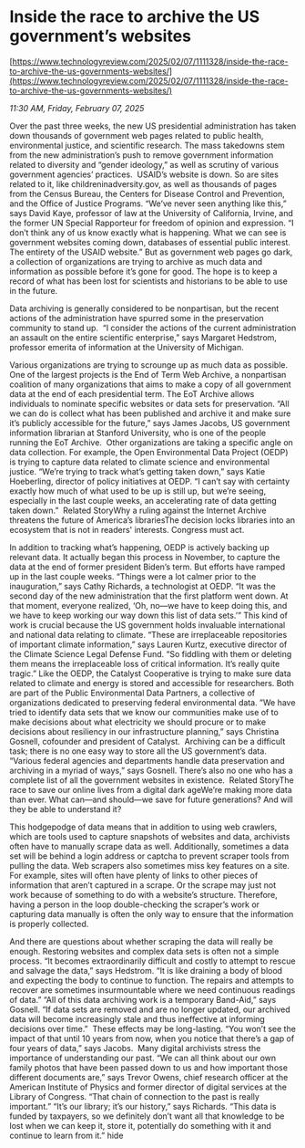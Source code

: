 # Inside the race to archive the US government’s websites

[https://www.technologyreview.com/2025/02/07/1111328/inside-the-race-to-archive-the-us-governments-websites/](https://www.technologyreview.com/2025/02/07/1111328/inside-the-race-to-archive-the-us-governments-websites/)

*11:30 AM, Friday, February 07, 2025*

Over the past three weeks, the new US presidential administration has taken down thousands of government web pages related to public health, environmental justice, and scientific research. The mass takedowns stem from the new administration’s push to remove government information related to diversity and “gender ideology,” as well as scrutiny of various government agencies’ practices.  USAID’s website is down. So are sites related to it, like childreninadversity.gov, as well as thousands of pages from the Census Bureau, the Centers for Disease Control and Prevention, and the Office of Justice Programs.  “We’ve never seen anything like this,” says David Kaye, professor of law at the University of California, Irvine, and the former UN Special Rapporteur for freedom of opinion and expression. “I don’t think any of us know exactly what is happening. What we can see is government websites coming down, databases of essential public interest. The entirety of the USAID website.” But as government web pages go dark, a collection of organizations are trying to archive as much data and information as possible before it’s gone for good. The hope is to keep a record of what has been lost for scientists and historians to be able to use in the future.

Data archiving is generally considered to be nonpartisan, but the recent actions of the administration have spurred some in the preservation community to stand up.  “I consider the actions of the current administration an assault on the entire scientific enterprise,” says Margaret Hedstrom, professor emerita of information at the University of Michigan.

Various organizations are trying to scrounge up as much data as possible. One of the largest projects is the End of Term Web Archive, a nonpartisan coalition of many organizations that aims to make a copy of all government data at the end of each presidential term. The EoT Archive allows individuals to nominate specific websites or data sets for preservation. “All we can do is collect what has been published and archive it and make sure it’s publicly accessible for the future,” says James Jacobs, US government information librarian at Stanford University, who is one of the people running the EoT Archive.  Other organizations are taking a specific angle on data collection. For example, the Open Environmental Data Project (OEDP) is trying to capture data related to climate science and environmental justice. “We’re trying to track what’s getting taken down,” says Katie Hoeberling, director of policy initiatives at OEDP. “I can’t say with certainty exactly how much of what used to be up is still up, but we’re seeing, especially in the last couple weeks, an accelerating rate of data getting taken down.”  Related StoryWhy a ruling against the Internet Archive threatens the future of America’s librariesThe decision locks libraries into an ecosystem that is not in readers' interests. Congress must act.

In addition to tracking what’s happening, OEDP is actively backing up relevant data. It actually began this process in November, to capture the data at the end of former president Biden’s term. But efforts have ramped up in the last couple weeks. “Things were a lot calmer prior to the inauguration,” says Cathy Richards, a technologist at OEDP. “It was the second day of the new administration that the first platform went down. At that moment, everyone realized, ‘Oh, no—we have to keep doing this, and we have to keep working our way down this list of data sets.’”  This kind of work is crucial because the US government holds invaluable international and national data relating to climate. “These are irreplaceable repositories of important climate information,” says Lauren Kurtz, executive director of the Climate Science Legal Defense Fund. “So fiddling with them or deleting them means the irreplaceable loss of critical information. It’s really quite tragic.” Like the OEDP, the Catalyst Cooperative is trying to make sure data related to climate and energy is stored and accessible for researchers. Both are part of the Public Environmental Data Partners, a collective of organizations dedicated to preserving federal environmental data. ”We have tried to identify data sets that we know our communities make use of to make decisions about what electricity we should procure or to make decisions about resiliency in our infrastructure planning,” says Christina Gosnell, cofounder and president of Catalyst.  Archiving can be a difficult task; there is no one easy way to store all the US government’s data. “Various federal agencies and departments handle data preservation and archiving in a myriad of ways,” says Gosnell. There’s also no one who has a complete list of all the government websites in existence.  Related StoryThe race to save our online lives from a digital dark ageWe’re making more data than ever. What can—and should—we save for future generations? And will they be able to understand it?

This hodgepodge of data means that in addition to using web crawlers, which are tools used to capture snapshots of websites and data, archivists often have to manually scrape data as well. Additionally, sometimes a data set will be behind a login address or captcha to prevent scraper tools from pulling the data. Web scrapers also sometimes miss key features on a site. For example, sites will often have plenty of links to other pieces of information that aren’t captured in a scrape. Or the scrape may just not work because of something to do with a website’s structure. Therefore, having a person in the loop double-checking the scraper’s work or capturing data manually is often the only way to ensure that the information is properly collected.

And there are questions about whether scraping the data will really be enough. Restoring websites and complex data sets is often not a simple process. “It becomes extraordinarily difficult and costly to attempt to rescue and salvage the data,” says Hedstrom. “It is like draining a body of blood and expecting the body to continue to function. The repairs and attempts to recover are sometimes insurmountable where we need continuous readings of data.” “All of this data archiving work is a temporary Band-Aid,” says Gosnell. “If data sets are removed and are no longer updated, our archived data will become increasingly stale and thus ineffective at informing decisions over time.”  These effects may be long-lasting. “You won’t see the impact of that until 10 years from now, when you notice that there’s a gap of four years of data,” says Jacobs.  Many digital archivists stress the importance of understanding our past. “We can all think about our own family photos that have been passed down to us and how important those different documents are,” says Trevor Owens, chief research officer at the American Institute of Physics and former director of digital services at the Library of Congress. “That chain of connection to the past is really important.” “It’s our library; it’s our history,” says Richards. “This data is funded by taxpayers, so we definitely don’t want all that knowledge to be lost when we can keep it, store it, potentially do something with it and continue to learn from it.” hide


